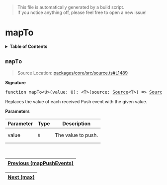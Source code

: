 > This file is automatically generated by a build script.<br>If you notice anything off, please feel free to open a new issue!

# mapTo

<details><summary><b>Table of Contents</b></summary>

1. [<code>mapTo</code>](#mapTo)</details>

## <a name="mapTo"></a><code>mapTo</code>

> Source Location: [packages\/core\/src\/source.ts#L1489](..\/..\/packages\/core\/src\/source.ts#L1489)

<b>Signature</b>

<pre>function mapTo&lt;U&gt;(value: U): &lt;T&gt;(source: <a href="../03-api-source/00-Source.md#Source-Interface">Source</a>&lt;T&gt;) =&gt; <a href="../03-api-source/00-Source.md#Source-Interface">Source</a>&lt;U&gt;</pre>

Replaces the value of each received Push event with the given value.

<b>Parameters</b>

| Parameter | Type | Description |
| --- | --- | --- |
| value | <pre lang="ts">U</pre> | The value to push. |
<br>

| [Previous \(mapPushEvents\)](043-mapPushEvents.md#readme) |
| --- |

<div align="right">

| [Next \(max\)](045-max.md#readme) |
| --- |
</div>
